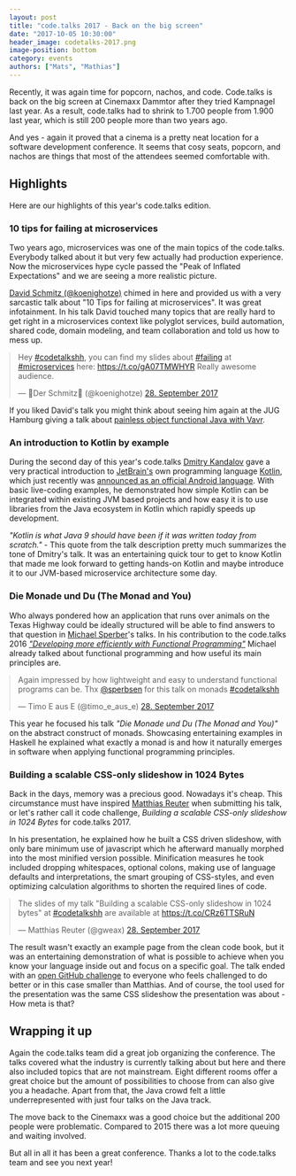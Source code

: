 ```yaml
---
layout: post
title: "code.talks 2017 - Back on the big screen"
date: "2017-10-05 10:30:00"
header_image: codetalks-2017.png
image-position: bottom
category: events
authors: ["Mats", "Mathias"]
---
```


<style>

.twitter-tweet {
  margin: auto;
}
</style>

Recently, it was again time for popcorn, nachos, and code.
Code.talks is back on the big screen at Cinemaxx Dammtor after they tried Kampnagel last year.
As a result, code.talks had to shrink to 1.700 people from 1.900 last year, which is still 200 people more than two years ago.

And yes - again it proved that a cinema is a pretty neat location for a software development conference.
It seems that cosy seats, popcorn, and nachos are things that most of the attendees seemed comfortable with.

## Highlights

Here are our highlights of this year's code.talks edition.

### 10 tips for failing at microservices

Two years ago, microservices was one of the main topics of the code.talks.
Everybody talked about it but very few actually had production experience.
Now the microservices hype cycle passed the "Peak of Inflated Expectations" and we are seeing a more realistic picture.

[David Schmitz (@koenighotze)](https://twitter.com/koenighotze) chimed in here and provided us with a very sarcastic talk about "10 Tips for failing at microservices".
It was great infotainment.
In his talk David touched many topics that are really hard to get right in a microservices context like polyglot services, build automation, shared code, domain modeling, and team collaboration and told us how to mess up.

<blockquote class="twitter-tweet" data-lang="de"><p lang="en" dir="ltr">Hey <a href="https://twitter.com/hashtag/codetalkshh?src=hash&amp;ref_src=twsrc%5Etfw">#codetalkshh</a>, you can find my slides about <a href="https://twitter.com/hashtag/failing?src=hash&amp;ref_src=twsrc%5Etfw">#failing</a> at <a href="https://twitter.com/hashtag/microservices?src=hash&amp;ref_src=twsrc%5Etfw">#microservices</a> here: <a href="https://t.co/gA07TMWHYR">https://t.co/gA07TMWHYR</a> Really awesome audience.</p>&mdash; 👑Der Schmitz💾 (@koenighotze) <a href="https://twitter.com/koenighotze/status/913357102613237760?ref_src=twsrc%5Etfw">28. September 2017</a></blockquote>
<script async src="//platform.twitter.com/widgets.js" charset="utf-8"></script>

If you liked David's talk you might think about seeing him again at the JUG Hamburg giving a talk about [painless object functional Java with Vavr](https://www.meetup.com/de-DE/jug-hamburg/events/243300696/).

### An introduction to Kotlin by example

During the second day of this year's code.talks [Dmitry Kandalov](https://twitter.com/dmitrykandalov?lang=en) gave a very practical introduction to [JetBrain's](https://www.jetbrains.com/) own programming language [Kotlin](https://kotlinlang.org/), which just recently was [announced as an official Android language](https://blog.jetbrains.com/kotlin/2017/05/kotlin-on-android-now-official/).
With basic live-coding examples, he demonstrated how simple Kotlin can be integrated within existing JVM based projects and how easy it is to use libraries from the Java ecosystem in Kotlin which rapidly speeds up development.

_"Kotlin is what Java 9 should have been if it was written today from scratch."_ - This quote from the talk description pretty much summarizes the tone of Dmitry's talk.
It was an entertaining quick tour to get to know Kotlin that made me look forward to getting hands-on Kotlin and maybe introduce it to our JVM-based microservice architecture some day.

### Die Monade und Du (The Monad and You)

Who always pondered how an application that runs over animals on the Texas Highway could be ideally structured will be able to find answers to that question in [Michael Sperber](https://twitter.com/sperbsen)'s talks.
In his contribution to the code.talks 2016 _["Developing more efficiently with Functional Programming"](https://developer.epages.com/blog/2016/10/07/code-talks-2016-retrospective.html)_ Michael already talked about functional programming and how useful its main principles are.

<blockquote class="twitter-tweet" data-lang="de"><p lang="en" dir="ltr">Again impressed by how lightweight and easy to understand functional programs can be. Thx <a href="https://twitter.com/sperbsen?ref_src=twsrc%5Etfw">@sperbsen</a> for this talk on monads <a href="https://twitter.com/hashtag/codetalkshh?src=hash&amp;ref_src=twsrc%5Etfw">#codetalkshh</a></p>&mdash; Timo E aus E (@timo_e_aus_e) <a href="https://twitter.com/timo_e_aus_e/status/913426902404288512?ref_src=twsrc%5Etfw">28. September 2017</a></blockquote>
<script async src="//platform.twitter.com/widgets.js" charset="utf-8"></script>

This year he focused his talk _"Die Monade und Du (The Monad and You)"_ on the abstract construct of monads.
Showcasing entertaining examples in Haskell he explained what exactly a monad is and how it naturally emerges in software when applying functional programming principles.

### Building a scalable CSS-only slideshow in 1024 Bytes

Back in the days, memory was a precious good. Nowadays it's cheap.
This circumstance must have inspired [Matthias Reuter](https://twitter.com/gweax) when submitting his talk, or let's rather call it code challenge, _Building a scalable CSS-only slideshow in 1024 Bytes_ for code.talks 2017.

In his presentation, he explained how he built a CSS driven slideshow, with only bare minimum use of javascript which he afterward manually morphed into the most minified version possible.
Minification measures he took included dropping whitespaces, optional colons, making use of language defaults and interpretations, the smart grouping of CSS-styles, and even optimizing calculation algorithms to shorten the required lines of code.

<blockquote class="twitter-tweet" data-lang="de"><p lang="en" dir="ltr">The slides of my talk &quot;Building a scalable CSS-only slideshow in 1024 bytes&quot; at <a href="https://twitter.com/hashtag/codetalkshh?src=hash&amp;ref_src=twsrc%5Etfw">#codetalkshh</a> are available at <a href="https://t.co/CRz6TTSRuN">https://t.co/CRz6TTSRuN</a></p>&mdash; Matthias Reuter (@gweax) <a href="https://twitter.com/gweax/status/913386437428510720?ref_src=twsrc%5Etfw">28. September 2017</a></blockquote>
<script async src="//platform.twitter.com/widgets.js" charset="utf-8"></script>

The result wasn't exactly an example page from the clean code book, but it was an entertaining demonstration of what is possible to achieve when you know your language inside out and focus on a specific goal.
The talk ended with an [open GitHub challenge](https://github.com/gweax/code-talks-challenge) to everyone who feels challenged to do better or in this case smaller than Matthias.
And of course, the tool used for the presentation was the same CSS slideshow the presentation was about - How meta is that?

## Wrapping it up

Again the code.talks team did a great job organizing the conference. The talks covered what the industry is currently talking about but here and there also included topics that are not mainstream.
Eight different rooms offer a great choice but the amount of possibilities to choose from can also give you a headache.
Apart from that, the Java crowd felt a little underrepresented with just four talks on the Java track.

The move back to the Cinemaxx was a good choice but the additional 200 people were problematic. Compared to 2015 there was a lot more queuing and waiting involved.

But all in all it has been a great conference.
Thanks a lot to the code.talks team and see you next year!
